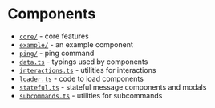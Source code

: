 # Components

- [`core/`](./core/) - core features
- [`example/`](./example/) - an example component
- [`ping/`](./ping/) - ping command
- [`data.ts`](./data.ts) - typings used by components
- [`interactions.ts`](./interactions.ts) - utilities for interactions
- [`loader.ts`](./loader.ts) - code to load components
- [`stateful.ts`](./stateful.ts) - stateful message components and modals
- [`subcommands.ts`](./subcommands.ts) - utilities for subcommands
